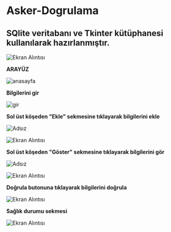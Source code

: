 # Asker-Dogrulama

## SQlite veritabanı ve Tkinter kütüphanesi kullanılarak hazırlanmıştır.

![Ekran Alıntısı](https://user-images.githubusercontent.com/116388836/218538090-5df4e79b-880c-47e0-ad4c-9559bf7e04d1.PNG)

**ARAYÜZ**

![anasayfa](https://user-images.githubusercontent.com/116388836/218534282-9f6970ef-b60f-4583-bfbd-27a90d8a50e4.PNG)

**Bilgilerini gir**

![gir](https://user-images.githubusercontent.com/116388836/218534851-8dcc97a1-28cd-4788-9551-6e63dd0e40d3.PNG)

**Sol üst köşeden "Ekle" sekmesine tıklayarak bilgilerini ekle**

![Adsız](https://user-images.githubusercontent.com/116388836/218535296-a35ab966-d8ed-4daf-8999-5d93f3d8d799.png)

![Ekran Alıntısı](https://user-images.githubusercontent.com/116388836/218536198-21880fd3-6ea8-4abe-82b1-55a72198a83f.PNG)

**Sol üst köşeden "Göster" sekmesine tıklayarak bilgilerini gör**

![Adsız](https://user-images.githubusercontent.com/116388836/218535747-ac0f3317-1f0e-4d3a-9258-da2634e96f01.png)

![Ekran Alıntısı](https://user-images.githubusercontent.com/116388836/218536647-35075ad8-0794-49c1-a03b-e3a0b811700a.PNG)

**Doğrula butonuna tıklayarak bilgilerini doğrula**

![Ekran Alıntısı](https://user-images.githubusercontent.com/116388836/218537155-0700c339-03e3-4791-b895-8b4fc3dbc6ca.PNG)

**Sağlık durumu sekmesi**

![Ekran Alıntısı](https://user-images.githubusercontent.com/116388836/218537493-a7875f2d-e581-4d1a-894b-e72703b4ad07.PNG)
